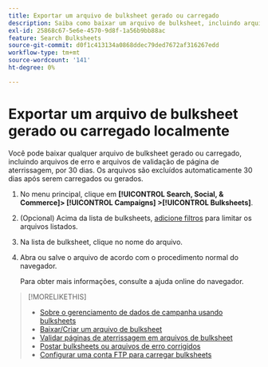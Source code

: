 ```yaml
---
title: Exportar um arquivo de bulksheet gerado ou carregado
description: Saiba como baixar um arquivo de bulksheet, incluindo arquivos de erro e arquivos de validação de landing page.
exl-id: 25868c67-5e6e-4570-9d8f-1a56b9bb88ac
feature: Search Bulksheets
source-git-commit: d0f1c413134a0868ddec79ded7672af316267edd
workflow-type: tm+mt
source-wordcount: '141'
ht-degree: 0%

---
```


# Exportar um arquivo de bulksheet gerado ou carregado localmente

Você pode baixar qualquer arquivo de bulksheet gerado ou carregado, incluindo arquivos de erro e arquivos de validação de página de aterrissagem, por 30 dias. Os arquivos são excluídos automaticamente 30 dias após serem carregados ou gerados.

1. No menu principal, clique em **[!UICONTROL Search, Social, & Commerce]> [!UICONTROL Campaigns] >[!UICONTROL Bulksheets]**.

1. (Opcional) Acima da lista de bulksheets, [adicione filtros](/help/search-social-commerce/common-tasks/data-views/ad-hoc-settings/column-filter-apply-from-column-heading.md) para limitar os arquivos listados.

1. Na lista de bulksheet, clique no nome do arquivo.

1. Abra ou salve o arquivo de acordo com o procedimento normal do navegador.

   Para obter mais informações, consulte a ajuda online do navegador.

>[!MORELIKETHIS]
>
>* [Sobre o gerenciamento de dados de campanha usando bulksheets](bulksheet-about.md)
>* [Baixar/Criar um arquivo de bulksheet](/help/search-social-commerce/campaign-management/bulksheets/bulksheet-download.md)
>* [Validar páginas de aterrissagem em arquivos de bulksheet](bulksheet-validate-landing-pages.md)
>* [Postar bulksheets ou arquivos de erro corrigidos](bulksheet-post.md)
>* [Configurar uma conta FTP para carregar bulksheets](/help/search-social-commerce/campaign-management/bulksheets/bulksheet-ftp-account.md)
